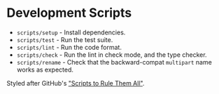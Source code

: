 # Development Scripts

* `scripts/setup` - Install dependencies.
* `scripts/test` - Run the test suite.
* `scripts/lint` - Run the code format.
* `scripts/check` - Run the lint in check mode, and the type checker.
* `scripts/rename` - Check that the backward-compat `multipart` name works as expected.

Styled after GitHub's ["Scripts to Rule Them All"](https://github.com/github/scripts-to-rule-them-all).
